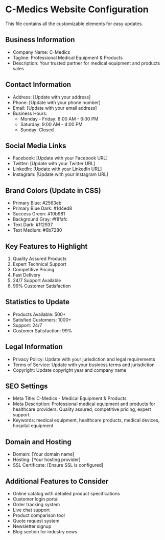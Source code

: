 # C-Medics Website Configuration

This file contains all the customizable elements for easy updates.

## Business Information
- Company Name: C-Medics
- Tagline: Professional Medical Equipment & Products
- Description: Your trusted partner for medical equipment and products sales

## Contact Information
- Address: [Update with your address]
- Phone: [Update with your phone number]
- Email: [Update with your email address]
- Business Hours: 
  - Monday - Friday: 8:00 AM - 6:00 PM
  - Saturday: 9:00 AM - 4:00 PM
  - Sunday: Closed

## Social Media Links
- Facebook: [Update with your Facebook URL]
- Twitter: [Update with your Twitter URL]
- LinkedIn: [Update with your LinkedIn URL]
- Instagram: [Update with your Instagram URL]

## Brand Colors (Update in CSS)
- Primary Blue: #2563eb
- Primary Blue Dark: #1d4ed8
- Success Green: #10b981
- Background Gray: #f8fafc
- Text Dark: #1f2937
- Text Medium: #6b7280

## Key Features to Highlight
1. Quality Assured Products
2. Expert Technical Support
3. Competitive Pricing
4. Fast Delivery
5. 24/7 Support Available
6. 99% Customer Satisfaction

## Statistics to Update
- Products Available: 500+
- Satisfied Customers: 1000+
- Support: 24/7
- Customer Satisfaction: 99%

## Legal Information
- Privacy Policy: Update with your jurisdiction and legal requirements
- Terms of Service: Update with your business terms and jurisdiction
- Copyright: Update copyright year and company name

## SEO Settings
- Meta Title: C-Medics - Medical Equipment & Products
- Meta Description: Professional medical equipment and products for healthcare providers. Quality assured, competitive pricing, expert support.
- Keywords: medical equipment, healthcare products, medical devices, hospital equipment

## Domain and Hosting
- Domain: [Your domain name]
- Hosting: [Your hosting provider]
- SSL Certificate: [Ensure SSL is configured]

## Additional Features to Consider
- Online catalog with detailed product specifications
- Customer login portal
- Order tracking system
- Live chat support
- Product comparison tool
- Quote request system
- Newsletter signup
- Blog section for industry news
